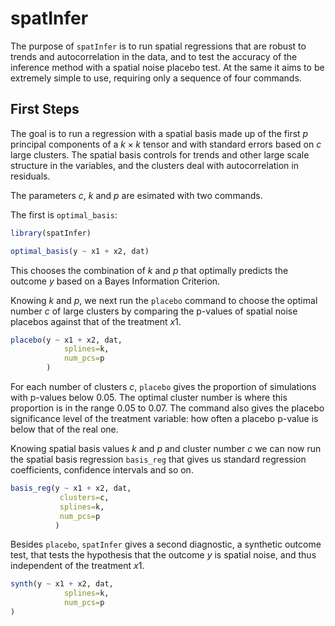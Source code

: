 # spatInfer

The purpose of `spatInfer` is to run spatial regressions that are robust to trends and autocorrelation in the data, and to test the accuracy of the inference method with a spatial noise placebo test. At the same it aims to be extremely simple to use, requiring only a sequence of four commands.

## First Steps

The goal is to run a regression with a spatial basis made up of the first $p$ principal components of a $k \times k$ tensor and with standard errors based on $c$ large clusters. The spatial basis controls for trends and other large scale structure in the variables, and the clusters deal with autocorrelation in residuals.



The parameters $c$, $k$ and $p$ are esimated with two commands.

The first is `optimal_basis`:

``` r
library(spatInfer)

optimal_basis(y ~ x1 + x2, dat)
```

This chooses the combination of $k$ and $p$ that optimally predicts the outcome $y$ based on a Bayes Information Criterion.

Knowing $k$ and $p$, we next run the `placebo` command to choose the optimal number $c$ of large clusters by comparing the p-values of spatial noise placebos against that of the treatment $x1$.

``` r
placebo(y ~ x1 + x2, dat,
            splines=k,
            num_pcs=p
        )
```

For each number of clusters $c$, `placebo` gives the proportion of simulations with p-values below 0.05. The optimal cluster number is where this proportion is in the range 0.05 to 0.07. The command also gives the placebo significance level of the treatment variable: how often a placebo p-value is below that of the real one.

Knowing spatial basis values $k$ and $p$ and cluster number $c$ we can now run the spatial basis regression `basis_reg` that gives us standard regression coefficients, confidence intervals and so on.

``` r
basis_reg(y ~ x1 + x2, dat,
           clusters=c,
           splines=k,
           num_pcs=p
          )
```

Besides `placebo`, `spatInfer` gives a second diagnostic, a synthetic outcome test, that tests the hypothesis that the outcome $y$ is spatial noise, and thus independent of the treatment $x1$.

``` r
synth(y ~ x1 + x2, dat,
            splines=k,
            num_pcs=p
)
```
